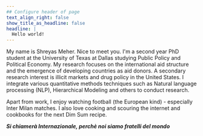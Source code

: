```yaml
---
## Configure header of page
text_align_right: false
show_title_as_headline: false
headline: |
  Hello world! 
---
```


<!-- this is a subheadline -->
My name is Shreyas Meher. Nice to meet you. I'm a second year PhD student at the University of Texas at Dallas studying Public Policy and Political Economy. My research focuses on the international aid structure and the emergence of developing countries as aid donors. A secondary research interest is illicit markets and drug policy in the United States. I integrate various quantitative methods techniques such as Natural language processing (NLP), Hierarchical Modeling and others to conduct research. 

Apart from work, I enjoy watching football (the European kind) - especially Inter Milan matches. I also love cooking and scouring the internet and cookbooks for the next Dim Sum recipe.  

**_Si chiamerà Internazionale, perchè noi siamo fratelli del mondo_** 
